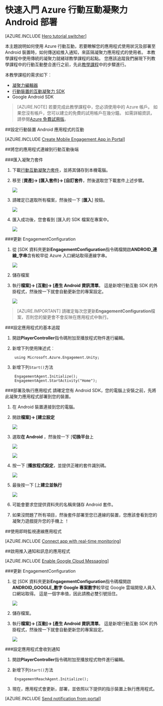 <properties
    pageTitle="快速入門 Azure 行動互動凝聚力 Android 部署"
    description="瞭解如何使用 Azure 行動互動分析及推入通知凝聚力應用程式部署 iOS 裝置。"
    services="mobile-engagement"
    documentationCenter="unity"
    authors="piyushjo"
    manager="erikre"
    editor="" />

<tags
    ms.service="mobile-engagement"
    ms.workload="mobile"
    ms.tgt_pltfrm="mobile-unity-android"
    ms.devlang="dotnet"
    ms.topic="hero-article"
    ms.date="08/19/2016"
    ms.author="piyushjo" />

# <a name="get-started-with-azure-mobile-engagement-for-unity-android-deployment"></a>快速入門 Azure 行動互動凝聚力 Android 部署

[AZURE.INCLUDE [Hero tutorial switcher](../../includes/mobile-engagement-hero-tutorial-switcher.md)]

本主題說明如何使用 Azure 行動互動，若要瞭解您的應用程式使用狀況及部署至 Android 裝置時，如何傳送給推入通知，來區隔凝聚力應用程式的使用者。
本教學課程中使用傳統的凝聚力就緒球教學課程的起點。 您應該追蹤我們展現下列教學課程中的行動互動整合進行之前，先此[教學課程](mobile-engagement-unity-roll-a-ball.md)中的步驟進行。 

本教學課程的需求如下︰

+ [凝聚力編輯器](http://unity3d.com/get-unity)
+ [行動裝置的互動凝聚力 SDK](https://aka.ms/azmeunitysdk)
+ Google Android SDK

> [AZURE.NOTE] 若要完成此教學課程中，您必須使用中的 Azure 帳戶。 如果您沒有帳戶，您可以建立的免費的試用帳戶在幾分鐘。 如需詳細資訊，請參閱[Azure 免費試用版](https://azure.microsoft.com/pricing/free-trial/?WT.mc_id=A0E0E5C02&amp;returnurl=http%3A%2F%2Fazure.microsoft.com%2Fen-us%2Fdocumentation%2Farticles%2Fmobile-engagement-unity-android-get-started)。

##<a id="setup-azme"></a>設定行動裝置 Android 應用程式的互動

[AZURE.INCLUDE [Create Mobile Engagement App in Portal](../../includes/mobile-engagement-create-app-in-portal-new.md)]

##<a id="connecting-app"></a>將您的應用程式連線到行動互動後端

###<a name="import-the-unity-package"></a>匯入凝聚力套件

1. 下載[行動互動凝聚力套件](https://aka.ms/azmeunitysdk)，並將其儲存到本機電腦。 

2. 移至 [**資產]-> [匯入套件]-> [自訂套件**，然後選取您下載套件上述步驟。 

    ![][70] 

3. 請確定已選取所有檔案，然後按一下 [**匯入**] 按鈕。 

    ![][71] 

4. 匯入成功後，您會看到 [匯入的 SDK 檔案在專案中。  

    ![][72] 

###<a name="update-the-engagementconfiguration"></a>更新 EngagementConfiguration

1. 從 [SDK 資料夾更新**EngagementConfiguration**指令碼檔開啟**ANDROID\_連線\_字串**含有較早從 Azure 入口網站取得連線字串。  

    ![][73]

2. 儲存檔案 

3. 執行**檔案]-> [互動]-> [產生 Android 資訊清單**。 這是新增行動互動 SDK 的外掛程式，然後按一下就會自動更新您的專案設定。 

    ![][74]

> [AZURE.IMPORTANT] 請確定每次您更新**EngagementConfiguration**檔案，否則您的變更會不會反映在應用程式中執行。 

###<a name="configure-the-app-for-basic-tracking"></a>設定應用程式的基本追蹤

1. 開啟**PlayerController**指令碼附加至播放程式物件進行編輯。 

2. 新增下列使用陳述式︰

        using Microsoft.Azure.Engagement.Unity;

3. 新增下列`Start()`方法
    
        EngagementAgent.Initialize();
        EngagementAgent.StartActivity("Home");

###<a name="deploy-and-run-the-app"></a>部署及執行應用程式
請確定您有 Android SDK，您的電腦上安裝之前，先將此凝聚力應用程式部署到您的裝置。 

1. 在 Android 裝置連接到您的電腦。 

2. 開啟**檔案]-> [建立設定** 

    ![][40]

3. 選取**在 Android** ，然後按一下 [**切換平台**上

    ![][51]

    ![][52]

4. 按一下 [**播放程式設定**，並提供正確的套件識別碼。 

    ![][53]

5. 最後按一下 [上**建立並執行**

    ![][54]

6. 可能會要求您提供資料夾的名稱來儲存 Android 套件。 

7. 如果沒問題了所有項目，然後套件部署至您已連線的裝置，您應該會看到您的凝聚力遊戲提升您的手機上 ！ 

##<a id="monitor"></a>使用即時監視連線應用程式

[AZURE.INCLUDE [Connect app with real-time monitoring](../../includes/mobile-engagement-connect-app-with-monitor.md)]

##<a id="integrate-push"></a>啟用推入通知和訊息的應用程式

[AZURE.INCLUDE [Enable Google Cloud Messaging](../../includes/mobile-engagement-enable-google-cloud-messaging.md)]

###<a name="update-the-engagementconfiguration"></a>更新 EngagementConfiguration

1. 從 [SDK 資料夾更新**EngagementConfiguration**指令碼檔開啟**ANDROID\_GOOGLE\_數字** **Google 專案數字**較早從 Google 雲端開發人員入口網站取得。 這是一個字串值，因此請務必雙引號括住。 

    ![][75]

2. 儲存檔案。 

3. 執行**檔案]-> [互動]-> [產生 Android 資訊清單**。 這是新增行動互動 SDK 的外掛程式，然後按一下就會自動更新您的專案設定。 

    ![][74]

###<a name="configure-the-app-to-receive-notifications"></a>設定應用程式會收到通知

1. 開啟**PlayerController**指令碼附加至播放程式物件進行編輯。 

2. 新增下列`Start()`方法

        EngagementReachAgent.Initialize();

3. 現在，應用程式會更新，部署，並依照以下提供的指示裝置上執行應用程式。 

[AZURE.INCLUDE [Send notification from portal](../../includes/mobile-engagement-android-send-push-from-portal.md)]

<!-- Images -->
[40]: ./media/mobile-engagement-unity-android-get-started/40.png
[70]: ./media/mobile-engagement-unity-android-get-started/70.png
[71]: ./media/mobile-engagement-unity-android-get-started/71.png
[72]: ./media/mobile-engagement-unity-android-get-started/72.png
[73]: ./media/mobile-engagement-unity-android-get-started/73.png
[74]: ./media/mobile-engagement-unity-android-get-started/74.png
[75]: ./media/mobile-engagement-unity-android-get-started/75.png
[51]: ./media/mobile-engagement-unity-android-get-started/51.png
[52]: ./media/mobile-engagement-unity-android-get-started/52.png
[53]: ./media/mobile-engagement-unity-android-get-started/53.png
[54]: ./media/mobile-engagement-unity-android-get-started/54.png
